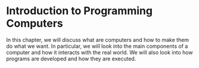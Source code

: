 # Introduction to Programming Computers

In this chapter, we will discuss what are computers and how to make them do what we want. In particular, we will look into the main components of a computer and how it interacts with the real world. We will also look into how programs are developed and how they are executed.
